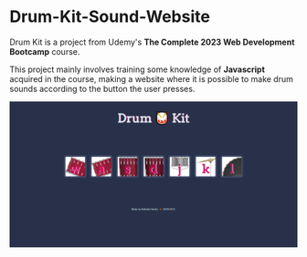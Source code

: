 # Drum-Kit-Sound-Website

Drum Kit is a project from Udemy's **The Complete 2023 Web Development Bootcamp** course.

This project mainly involves training some knowledge of **Javascript** acquired in the course, making a website where it is possible to make drum sounds according to the button the user presses.

![alt text](https://raw.githubusercontent.com/NathSantos/Drum-Kit-Sound-Website/main/DrumKitWebsite.png)
